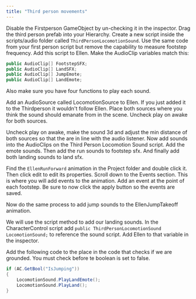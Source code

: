 ```yaml
---
title: "Third person movements" 
---
```


Disable the Firstperson GameObject by un-checking it in the inspector. Drag the third person prefab into your Hierarchy. Create a new script inside the scripts/audio folder called `ThirdPersonLocomotionSound`. Use the same code from your first person script but remove the capability to measure footstep frequency. Add this script to Ellen. Make the AudioClip variables match this:

```c#
public AudioClip[] FootstepSFX;
public AudioClip[] LandSFX;
public AudioClip[] JumpEmote;
public AudioClip[] LandEmote; 
```

Also make sure you have four functions to play each sound. 

Add an AudioSource called LocomotionSource to Ellen. If you just added it to the Thirdperson it wouldn't follow Ellen. Place both sources where you think the sound should emanate from in the scene. Uncheck play on awake for both sources.  

Uncheck play on awake, make the sound 3d and adjust the min distance of both sources so that the are in line with the audio listener. Now add sounds into the AudioClips on the Third Person Locomotion Sound script. Add the emote sounds. Then add the run sounds to footstep sfx. And finally add both landing sounds to  land sfx.

Find the `EllenRunForward` animation in the Project folder and double click it. Then click edit to edit its properties. Scroll down to the Events section. This is where you will add events to the animation. Add an event at the point of each footstep. Be sure to now click the apply button so the events are saved. 

Now do the same process to add jump sounds to the EllenJumpTakeoff animation. 

We will use the script method to add our landing sounds. In the CharacterControl script add `public ThirdPersonLocomotionSound LocomotionSound;` to reference the sound script. Add Ellen to that variable in the inspector.

Add the following code to the place in the code that checks if we are grounded. You must check before te boolean is set to false. 

```c#
if (AC.GetBool("IsJumping"))
{
    LocomotionSound.PlayLandEmote();
    LocomotionSound.PlayLand();
}
```
